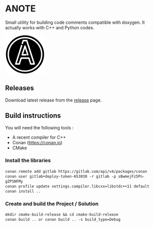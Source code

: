 # ANOTE

Small utility for building code comments compatible with doxygen. It actually works with C++ and Python codes.

![anote logo](art/Anote_icon.png)

## Releases
Download latest release from the [release](https://github.com/lucsch/anote/releases/latest) page.

## Build instructions
You will need the following tools :

- A recent compiler for C++
- Conan (https://conan.io)
- CMake

### Install the libraries

    conan remote add gitlab https://gitlab.com/api/v4/packages/conan
    conan user gitlab+deploy-token-653038 -r gitlab -p sBwmejFz5Pn-gZPSNFMy
    conan profile update settings.compiler.libcxx=libstdc++11 default
    conan install .. 

### Create and build the Project / Solution

    mkdir cmake-build-release && cd cmake-build-release
    conan build .. or conan build .. -s build_type=Debug

